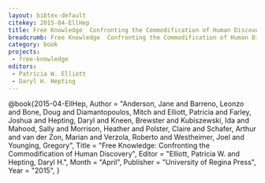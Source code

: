 ```yaml
---
layout: bibtex-default
citekey: 2015-04-EllHep
title: Free Knowledge  Confronting the Commodification of Human Discovery (2015)
breadcrumb: Free Knowledge  Confronting the Commodification of Human Discovery (2015)
category: book
projects:
 - free-knowledge
editors:
 - Patricia W. Elliott
 - Daryl H. Hepting
---
```

@book{2015-04-EllHep,
	Author =  "Anderson, Jane and Barreno, Leonzo and Bone, Doug and Diamantopoulos, Mitch and Elliott, Patricia and Farley, Joshua and Hepting, Daryl and Kneen, Brewster and Kubiszewski, Ida and Mahood, Sally and Morrison, Heather and Polster, Claire and Schafer, Arthur and van der Zon, Marian and Verzola, Roberto and Westheimer, Joel and Younging, Gregory",
	Title =  "Free Knowledge: Confronting the Commodification of Human Discovery",
	Editor =  "Elliott, Patricia W. and Hepting, Daryl H.",
	Month =  "April",
	Publisher =  "University of Regina Press",
	Year =  "2015",
}
